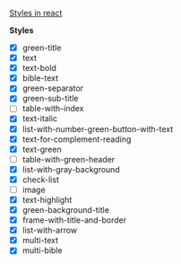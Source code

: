 [Styles in react](https://github.com/JoaoEmanuell/fundamentos-plus-web/blob/a45ba74b4e5df7c5cdf4b4132cd8cd627aade6b3/src/components/body/Lesson/pageStyles/PageStyle.tsx)

**Styles**

- [x] green-title
- [x] text
- [x] text-bold
- [x] bible-text
- [x] green-separator
- [x] green-sub-title
- [ ] table-with-index
- [x] text-italic
- [x] list-with-number-green-button-with-text
- [x] text-for-complement-reading
- [x] text-green
- [ ] table-with-green-header
- [x] list-with-gray-background
- [x] check-list
- [ ] image
- [x] text-highlight
- [x] green-background-title
- [x] frame-with-title-and-border
- [x] list-with-arrow
- [x] multi-text
- [x] multi-bible
